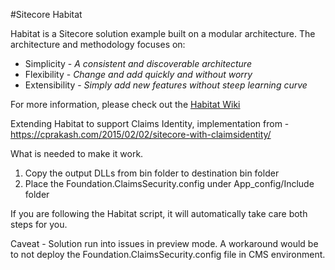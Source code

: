 #Sitecore Habitat

Habitat is a Sitecore solution example built on a modular architecture.
The architecture and methodology focuses on:

* Simplicity - *A consistent and discoverable architecture*
* Flexibility - *Change and add quickly and without worry*
* Extensibility - *Simply add new features without steep learning curve*

For more information, please check out the [Habitat Wiki](../../wiki)

Extending Habitat to support Claims Identity, implementation from - https://cprakash.com/2015/02/02/sitecore-with-claimsidentity/

What is needed to make it work.
1) Copy the output DLLs from bin folder to destination bin folder
2) Place the Foundation.ClaimsSecurity.config under App_config/Include folder

If you are following the Habitat script, it will automatically take care both steps for you.

Caveat - Solution run into issues in preview mode. A workaround would be to not deploy the Foundation.ClaimsSecurity.config file in CMS environment.
